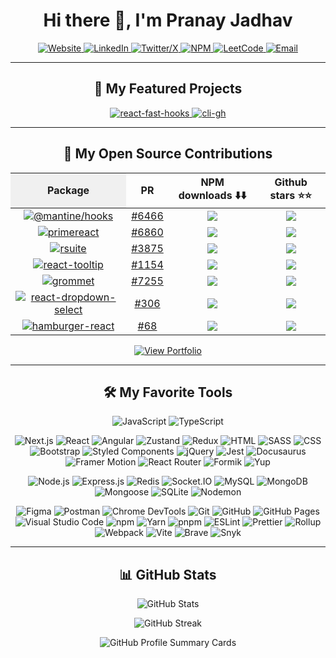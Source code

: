 <h1 align="center">Hi there 👋, I'm Pranay Jadhav</h1>

<p align="center">
  <a href="https://jpranays.netlify.app">
    <img src="https://img.shields.io/badge/Website-21356C?style=for-the-badge&logo=netlify&logoColor=white" alt="Website">
  </a>
  <a href="https://www.linkedin.com/in/jpranays">
    <img src="https://img.shields.io/badge/LinkedIn-0077B5?style=for-the-badge&logo=linkedin&logoColor=white" alt="LinkedIn">
  </a>
  <a href="https://x.com/jpranays">
    <img src="https://img.shields.io/badge/Twitter-000000?style=for-the-badge&logo=x&logoColor=white" alt="Twitter/X">
  </a>
  <a href="https://www.npmjs.com/~jpranays">
    <img src="https://img.shields.io/badge/NPM-CB3837?style=for-the-badge&logo=npm&logoColor=white" alt="NPM">
  </a>
  <a href="https://leetcode.com/u/jpranays">
    <img src="https://img.shields.io/badge/LeetCode-FFA116?style=for-the-badge&logo=leetcode&logoColor=white" alt="LeetCode">
  </a>
  <a href="mailto:pranay1315@gmail.com">
    <img src="https://img.shields.io/badge/Email-EA4335?style=for-the-badge&logo=gmail&logoColor=white" alt="Email">
  </a>
</p>

---

<h2 align="center">🤩 My Featured Projects</h2>

<p align="center">
  <a href="https://github.com/jpranays/react-fast-hooks">
    <picture>
      <source media="(prefers-color-scheme: dark)" srcset="https://jpranays-github-readme-stats.vercel.app/api/pin/?username=jpranays&repo=react-fast-hooks&theme=dracula&title_color=58a6ff&hide_border=false&icon_color=79c0ff&show_icons=false&hide_forks=true&npm_package=react-fast-hooks" />
      <source media="(prefers-color-scheme: light)" srcset="https://jpranays-github-readme-stats.vercel.app/api/pin/?username=jpranays&repo=react-fast-hooks&theme=swift&title_color=0d47a1&hide_border=false&icon_color=0d47a1&show_icons=false&hide_forks=true&npm_package=react-fast-hooks" />
      <img width="max-content" alt="react-fast-hooks" src="https://jpranays-github-readme-stats.vercel.app/api/pin/?username=jpranays&repo=react-fast-hooks&theme=swift&title_color=0d47a1&hide_border=false&icon_color=0d47a1&show_icons=false&hide_forks=true&npm_package=react-fast-hooks" />
    </picture>
  </a>

  <a href="https://github.com/jpranays/cli-gh">
    <picture>
      <source media="(prefers-color-scheme: dark)" srcset="https://jpranays-github-readme-stats.vercel.app/api/pin/?username=jpranays&repo=cli-gh&theme=dracula&title_color=58a6ff&hide_border=false&icon_color=79c0ff&show_icons=false&hide_forks=true&npm_package=cli-gh" />
      <source media="(prefers-color-scheme: light)" srcset="https://jpranays-github-readme-stats.vercel.app/api/pin/?username=jpranays&repo=cli-gh&theme=swift&title_color=0d47a1&hide_border=false&icon_color=0d47a1&show_icons=false&hide_forks=true&npm_package=cli-gh" />
      <img width="max-content" alt="cli-gh" src="https://jpranays-github-readme-stats.vercel.app/api/pin/?username=jpranays&repo=cli-gh&theme=swift&title_color=0d47a1&hide_border=false&icon_color=0d47a1&show_icons=false&hide_forks=true&npm_package=cli-gh" />
    </picture>
  </a>
</p>

---

<h2 align="center">📘 My Open Source Contributions</h2>

<div align="center">

<table>
  <thead>
    <tr>
      <th style="background-color: #f0f0f0;">Package</th>
      <th>PR</th>
      <th>NPM downloads ⬇️⬇️</th>
      <th>Github stars ⭐⭐</th>
    </tr>
  </thead>
  <tbody>
    <tr>
      <td align="center">
        <a href="https://www.npmjs.com/package/@mantine/hooks">
          <img src="https://img.shields.io/npm/v/@mantine/hooks?label=@mantine/hooks&style=for-the-badge&logo=npm" alt="@mantine/hooks" />
        </a>
      </td>
      <td align="center">
        <a href="https://github.com/mantinedev/mantine/pull/6466">#6466</a>
      </td>
      <td align="center">
        <a href="https://www.npmjs.com/package/@mantine/hooks">
          <img src="https://img.shields.io/npm/dm/@mantine/hooks" />
        </a>
      </td>
      <td align="center">
        <a href="https://github.com/mantinedev/mantine">
          <img src="https://img.shields.io/github/stars/mantinedev/mantine" />
        </a>
      </td>
    </tr>
    <tr>
      <td align="center">
        <a href="https://www.npmjs.com/package/primereact">
          <img src="https://img.shields.io/npm/v/primereact?label=primereact&style=for-the-badge&logo=npm" alt="primereact" />
        </a>
      </td>
      <td align="center">
        <a href="https://github.com/primefaces/primereact/pull/6860">#6860</a>
      </td>
      <td align="center">
        <a href="https://www.npmjs.com/package/primereact">
          <img src="https://img.shields.io/npm/dm/primereact" />
        </a>
      </td>
      <td align="center">
        <a href="https://github.com/primefaces/primereact">
          <img src="https://img.shields.io/github/stars/primefaces/primereact" />
        </a>
      </td>
    </tr>
    <tr>
      <td align="center">
        <a href="https://www.npmjs.com/package/rsuite">
          <img src="https://img.shields.io/npm/v/rsuite?label=rsuite&style=for-the-badge&logo=npm" alt="rsuite" />
        </a>
      </td>
      <td align="center">
        <a href="https://github.com/rsuite/rsuite/pull/3875">#3875</a>
      </td>
      <td align="center">
        <a href="https://www.npmjs.com/package/rsuite">
          <img src="https://img.shields.io/npm/dm/rsuite" />
        </a>
      </td>
      <td align="center">
        <a href="https://github.com/rsuite/rsuite">
          <img src="https://img.shields.io/github/stars/rsuite/rsuite" />
        </a>
      </td>
    </tr>
    <tr>
      <td align="center">
        <a href="https://www.npmjs.com/package/react-tooltip">
          <img src="https://img.shields.io/npm/v/react-tooltip?label=react-tooltip&style=for-the-badge&logo=npm" alt="react-tooltip" />
        </a>
      </td>
      <td align="center">
        <a href="https://github.com/ReactTooltip/react-tooltip/pull/1154">#1154</a>
      </td>
      <td align="center">
        <a href="https://www.npmjs.com/package/react-tooltip">
          <img src="https://img.shields.io/npm/dm/react-tooltip" />
        </a>
      </td>
      <td align="center">
        <a href="https://github.com/ReactTooltip/react-tooltip">
          <img src="https://img.shields.io/github/stars/ReactTooltip/react-tooltip" />
        </a>
      </td>
    </tr>
    <tr>
      <td align="center">
        <a href="https://www.npmjs.com/package/grommet">
          <img src="https://img.shields.io/npm/v/grommet?label=grommet&style=for-the-badge&logo=npm" alt="grommet" />
        </a>
      </td>
      <td align="center">
        <a href="https://github.com/grommet/grommet/pull/7255">#7255</a>
      </td>
      <td align="center">
        <a href="https://www.npmjs.com/package/grommet">
          <img src="https://img.shields.io/npm/dm/grommet" />
        </a>
      </td>
      <td align="center">
        <a href="https://github.com/grommet/grommet">
          <img src="https://img.shields.io/github/stars/grommet/grommet" />
        </a>
      </td>
    </tr>
    <tr>
      <td align="center">
        <a href="https://www.npmjs.com/package/react-dropdown-select">
          <img src="https://img.shields.io/npm/v/react-dropdown-select?label=react-dropdown-select&style=for-the-badge&logo=npm" alt="react-dropdown-select" />
        </a>
      </td>
      <td align="center">
        <a href="https://github.com/sanusart/react-dropdown-select/pull/306">#306</a>
      </td>
      <td align="center">
        <a href="https://www.npmjs.com/package/react-dropdown-select">
          <img src="https://img.shields.io/npm/dm/react-dropdown-select" />
        </a>
      </td>
      <td align="center">
        <a href="https://github.com/sanusart/react-dropdown-select">
          <img src="https://img.shields.io/github/stars/sanusart/react-dropdown-select" />
        </a>
      </td>
    </tr>
    <tr>
      <td align="center">
        <a href="https://www.npmjs.com/package/hamburger-react">
          <img src="https://img.shields.io/npm/v/hamburger-react?label=hamburger-react&style=for-the-badge&logo=npm" alt="hamburger-react" />
        </a>
      </td>
      <td align="center">
        <a href="https://github.com/cyntler/hamburger-react/pull/68">#68</a>
      </td>
      <td align="center">
        <a href="https://www.npmjs.com/package/hamburger-react">
          <img src="https://img.shields.io/npm/dm/hamburger-react" />
        </a>
      </td>
      <td align="center">
        <a href="https://github.com/cyntler/hamburger-react">
          <img src="https://img.shields.io/github/stars/cyntler/hamburger-react" />
        </a>
      </td>
    </tr>
  </tbody>
</table>

</div>



<p align="center">
  <a href="https://github.com/jpranays/pranay-portfolio?tab=readme-ov-file#pranay-sunil-jadhav" target="_blank" rel="noopener noreferrer">
    <img src="https://img.shields.io/badge/View%20Full%20Portfolio-181717?style=for-the-badge&logo=github&logoColor=white" alt="View Portfolio">
  </a>
</p>

---

<h2 align="center">🛠️ My Favorite Tools</h2>

<!-- 🧑‍💻 Languages -->
<p align="center">
  <img alt="JavaScript" src="https://img.shields.io/badge/JavaScript-F7DF1E.svg?logo=javascript&logoColor=black">
  <img alt="TypeScript" src="https://img.shields.io/badge/TypeScript-007ACC.svg?logo=typescript&logoColor=white">
</p>

<!-- 🎨 Front-end -->
<p align="center">
  <img alt="Next.js" src="https://img.shields.io/badge/Next.js-000000.svg?logo=next.js&logoColor=white">
  <img alt="React" src="https://img.shields.io/badge/React-20232a.svg?logo=react&logoColor=61DAFB">
  <img alt="Angular" src="https://img.shields.io/badge/Angular-DD0031.svg?logo=angular&logoColor=white">
  <img alt="Zustand" src="https://img.shields.io/badge/Zustand-000.svg?logo=zustand&logoColor=white">
  <img alt="Redux" src="https://img.shields.io/badge/Redux-764ABC.svg?logo=redux&logoColor=white">
  <img alt="HTML" src="https://img.shields.io/badge/HTML-E34F26.svg?logo=html5&logoColor=white">
  <img alt="SASS" src="https://img.shields.io/badge/SASS-cc6699.svg?logo=sass&logoColor=white">
  <img alt="CSS" src="https://img.shields.io/badge/CSS-1572B6.svg?logo=css3&logoColor=white">
  <img alt="Bootstrap" src="https://img.shields.io/badge/Bootstrap-7952B3.svg?logo=bootstrap&logoColor=white">
  <img alt="Styled Components" src="https://img.shields.io/badge/Styled--Components-DB7093?logo=styled-components&logoColor=white">
  <img alt="jQuery" src="https://img.shields.io/badge/jQuery-0769AD.svg?logo=jquery&logoColor=white">
  <img alt="Jest" src="https://img.shields.io/badge/Jest-C21325.svg?logo=jest&logoColor=white">
  <img alt="Docusaurus" src="https://img.shields.io/badge/Docusaurus-000000?logo=docusaurus&logoColor=white">
  <img alt="Framer Motion" src="https://img.shields.io/badge/Framer%20Motion-0081CB.svg?logo=framer&logoColor=white">
  <img alt="React Router" src="https://img.shields.io/badge/React%20Router-CA4245.svg?logo=react-router&logoColor=white">
  <img alt="Formik" src="https://img.shields.io/badge/Formik-0B1D3D.svg?logo=formik&logoColor=white">
  <img alt="Yup" src="https://img.shields.io/badge/Yup-0A4B8D.svg?logo=yup&logoColor=white">
</p>

<!-- ⚙️ Back-end -->
<p align="center">
  <img alt="Node.js" src="https://img.shields.io/badge/Node.js-339933.svg?logo=node.js&logoColor=white">
  <img alt="Express.js" src="https://img.shields.io/badge/Express.js-404d59.svg?logo=express&logoColor=white">
  <img alt="Redis" src="https://img.shields.io/badge/Redis-DC382D.svg?logo=redis&logoColor=white">
  <img alt="Socket.IO" src="https://img.shields.io/badge/Socket.IO-010101.svg?logo=socket.io&logoColor=white">
  <img alt="MySQL" src="https://img.shields.io/badge/MySQL-00758F.svg?logo=mysql&logoColor=white">
  <img alt="MongoDB" src="https://img.shields.io/badge/MongoDB-4ea94b.svg?logo=mongodb&logoColor=white">
  <img alt="Mongoose" src="https://img.shields.io/badge/Mongoose-880000.svg?logo=mongoose&logoColor=white">
  <img alt="SQLite" src="https://img.shields.io/badge/SQLite-003B57.svg?logo=sqlite&logoColor=white">
  <img alt="Nodemon" src="https://img.shields.io/badge/Nodemon-76D04B.svg?logo=nodemon&logoColor=white">
</p>

<!-- 🧰 Tools -->
<p  align="center">
  <img alt="Figma" src="https://img.shields.io/badge/Figma-F24E1E.svg?logo=figma&logoColor=white">
  <img alt="Postman" src="https://img.shields.io/badge/Postman-FF6C37.svg?logo=postman&logoColor=white">
  <img alt="Chrome DevTools" src="https://img.shields.io/badge/Chrome%20DevTools-4285F4.svg?logo=google-chrome&logoColor=white">
  <img alt="Git" src="https://img.shields.io/badge/Git-F05033.svg?logo=git&logoColor=white">
  <img alt="GitHub" src="https://img.shields.io/badge/GitHub-181717.svg?logo=github&logoColor=white">
  <img alt="GitHub Pages" src="https://img.shields.io/badge/GitHub%20Pages-327FC7.svg?logo=github&logoColor=white">
  <img alt="Visual Studio Code" src="https://img.shields.io/badge/Visual%20Studio%20Code-007ACC.svg?logo=visual-studio-code&logoColor=white">
  <img alt="npm" src="https://img.shields.io/badge/npm-CB3837.svg?logo=npm&logoColor=white">
  <img alt="Yarn" src="https://img.shields.io/badge/Yarn-2C8EBB.svg?logo=yarn&logoColor=white">
  <img alt="pnpm" src="https://img.shields.io/badge/pnpm-F69220.svg?logo=pnpm&logoColor=white">
  <img alt="ESLint" src="https://img.shields.io/badge/ESLint-4B3263.svg?logo=eslint&logoColor=white">
  <img alt="Prettier" src="https://img.shields.io/badge/Prettier-F7B93E.svg?logo=prettier&logoColor=black">
  <img alt="Rollup" src="https://img.shields.io/badge/Rollup-EC4A3F.svg?logo=rollup.js&logoColor=white">
  <img alt="Webpack" src="https://img.shields.io/badge/Webpack-8DD6F9.svg?logo=webpack&logoColor=black">
  <img alt="Vite" src="https://img.shields.io/badge/Vite-646CFF.svg?logo=vite&logoColor=white"/>
  <img alt="Brave" src="https://img.shields.io/badge/Brave-FF5900.svg?logo=brave&logoColor=white">
  <img alt="Snyk" src="https://img.shields.io/badge/Snyk-4F86F7.svg?logo=snyk&logoColor=white">
</p>

---

<h2 align="center">📊 GitHub Stats</h2>

<p align="center">
  <picture>
    <source media="(prefers-color-scheme: dark)" srcset="https://jpranays-github-readme-stats.vercel.app/api?username=jpranays&show_icons=true&theme=dracula&title_color=58a6ff&icon_color=79c0ff&hide_border=false" />
    <source media="(prefers-color-scheme: light)" srcset="https://jpranays-github-readme-stats.vercel.app/api?username=jpranays&show_icons=true&theme=swift&title_color=0d47a1&icon_color=0d47a1&hide_border=false" />
    <img height="max-content" alt="GitHub Stats" src="https://jpranays-github-readme-stats.vercel.app/api?username=jpranays&show_icons=true&theme=swift&title_color=0d47a1&icon_color=0d47a1&hide_border=false" />
  </picture>
<!--
  <picture>
    <source media="(prefers-color-scheme: dark)" srcset="https://jpranays-github-readme-stats.vercel.app/api/top-langs/?username=jpranays&layout=compact&theme=dracula&title_color=58a6ff&hide_border=false" />
    <source media="(prefers-color-scheme: light)" srcset="https://jpranays-github-readme-stats.vercel.app/api/top-langs/?username=jpranays&layout=compact&theme=swift&title_color=0d47a1&hide_border=false" />
    <img height="180em" alt="Top Languages" src="https://jpranays-github-readme-stats.vercel.app/api/top-langs/?username=jpranays&layout=compact&theme=swift&title_color=0d47a1&hide_border=false" />
  </picture>
  -->
</p>

<p align="center">
  <picture>
    <source media="(prefers-color-scheme: dark)" srcset="https://github-readme-streak-stats.herokuapp.com?user=jpranays&theme=dracula&ring=58a6ff&fire=FF6C37&currStreakNum=FFFFFF&sideLabels=FFFFFF&dates=AAAAAA&hide_border=false" />
    <source media="(prefers-color-scheme: light)" srcset="https://github-readme-streak-stats.herokuapp.com?user=jpranays&theme=swift&ring=0d47a1&fire=FF6C37&currStreakNum=000000&sideLabels=000000&dates=444444&hide_border=false" />
    <img alt="GitHub Streak" src="https://github-readme-streak-stats.herokuapp.com?user=jpranays&theme=swift&ring=0d47a1&fire=FF6C37&currStreakNum=000000&sideLabels=000000&dates=444444&hide_border=false" />
  </picture>
</p>

<p align="center">
  <picture>
    <source media="(prefers-color-scheme: dark)" srcset="https://github-profile-summary-cards.vercel.app/api/cards/profile-details?username=jpranays&theme=dracula" />
    <source media="(prefers-color-scheme: light)" srcset="https://github-profile-summary-cards.vercel.app/api/cards/profile-details?username=jpranays&theme=swift" />
    <img alt="GitHub Profile Summary Cards" src="https://github-profile-summary-cards.vercel.app/api/cards/profile-details?username=jpranays&theme=swift" />
  </picture>
</p>
